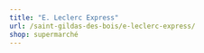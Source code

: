 ```yaml
---
title: "E. Leclerc Express"
url: /saint-gildas-des-bois/e-leclerc-express/
shop: supermarché
---
```

